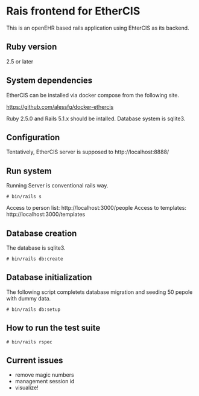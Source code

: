 # Rais frontend for EtherCIS

This is an openEHR based rails application using EhterCIS as its backend.

## Ruby version
 2.5 or later


## System dependencies

EtherCIS can be installed via docker compose from the following site.

https://github.com/alessfg/docker-ethercis


Ruby 2.5.0 and Rails 5.1.x should be intalled.
Database system is sqlite3.

## Configuration

Tentatively, EtherCIS server is supposed to http://localhost:8888/

##  Run system

Running Server is conventional rails way.

```
# bin/rails s
```

Access to person list: http://localhost:3000/people
Access to templates: http://localhost:3000/templates

##  Database creation
The database is sqlite3. 
```
# bin/rails db:create
```

##  Database initialization

The following script completets database migration and seeding 50 pepole with dummy data.

```
# bin/rails db:setup
```

## How to run the test suite
```
# bin/rails rspec
```
## Current issues

 * remove magic numbers
 * management session id
 * visualize!
